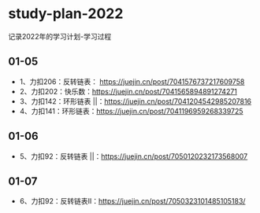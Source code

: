 # study-plan-2022
记录2022年的学习计划-学习过程

## 01-05
- 1、力扣206：反转链表： https://juejin.cn/post/7041576737217609758
- 2、力扣202：快乐数：https://juejin.cn/post/7041565894891274271
- 3、力扣142：环形链表 ||：https://juejin.cn/post/7041204542985207816
- 4、力扣141：环形链表：https://juejin.cn/post/7041196959268339725

## 01-06
- 5、力扣92：反转链表 ||：https://juejin.cn/post/7050120232173568007

## 01-07
- 6、力扣92：反转链表II：https://juejin.cn/post/7050323101485105183/
